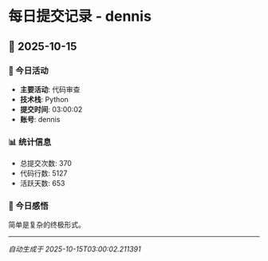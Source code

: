 # 每日提交记录 - dennis

## 📅 2025-10-15

### 🎯 今日活动
- **主要活动**: 代码审查
- **技术栈**: Python
- **提交时间**: 03:00:02
- **账号**: dennis

### 📊 统计信息
- 总提交次数: 370
- 代码行数: 5127
- 活跃天数: 653

### 💭 今日感悟
简单是复杂的终极形式。

---
*自动生成于 2025-10-15T03:00:02.211391*
